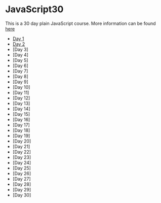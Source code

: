 # JavaScript30
This is a 30 day plain JavaScript course. More information can be found [here](https://javascript30.com/)

* [Day 1](https://github.com/MichaelTong1/JavaScript30/tree/master/01%20-%20JavaScript%20Drum%20Kit)
* [Day 2](https://github.com/MichaelTong1/JavaScript30/tree/master/02%20-%20JS%20and%20CSS%20Clock)
* [Day 3]
* [Day 4]
* [Day 5]
* [Day 6]
* [Day 7]
* [Day 8]
* [Day 9]
* [Day 10]
* [Day 11]
* [Day 12]
* [Day 13]
* [Day 14]
* [Day 15]
* [Day 16]
* [Day 17]
* [Day 18]
* [Day 19]
* [Day 20]
* [Day 21]
* [Day 22]
* [Day 23]
* [Day 24]
* [Day 25]
* [Day 26]
* [Day 27]
* [Day 28]
* [Day 29]
* [Day 30]